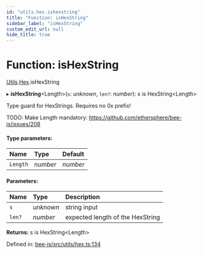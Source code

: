 ```yaml
---
id: "utils.hex.ishexstring"
title: "Function: isHexString"
sidebar_label: "isHexString"
custom_edit_url: null
hide_title: true
---
```


# Function: isHexString

[Utils](../modules/utils.md).[Hex](../modules/utils.hex.md).isHexString

▸ **isHexString**<Length\>(`s`: *unknown*, `len?`: *number*): s is HexString<Length\>

Type guard for HexStrings.
Requires no 0x prefix!

TODO: Make Length mandatory: https://github.com/ethersphere/bee-js/issues/208

#### Type parameters:

Name | Type | Default |
:------ | :------ | :------ |
`Length` | *number* | *number* |

#### Parameters:

Name | Type | Description |
:------ | :------ | :------ |
`s` | *unknown* | string input   |
`len?` | *number* | expected length of the HexString    |

**Returns:** s is HexString<Length\>

Defined in: [bee-js/src/utils/hex.ts:134](https://github.com/ethersphere/bee-js/blob/9a547fe/src/utils/hex.ts#L134)
